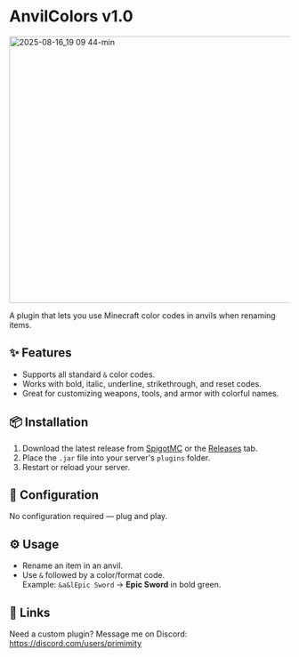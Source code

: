 # AnvilColors v1.0

<img width="854" height="480" alt="2025-08-16_19 09 44-min" src="https://github.com/user-attachments/assets/63ff09c5-8c91-41d9-afca-71f7ebb2bb82" />

A plugin that lets you use Minecraft color codes in anvils when renaming items.

## ✨ Features
- Supports all standard `&` color codes.
- Works with bold, italic, underline, strikethrough, and reset codes.
- Great for customizing weapons, tools, and armor with colorful names.

## 📦 Installation
1. Download the latest release from [SpigotMC](#) or the [Releases](../../releases) tab.
2. Place the `.jar` file into your server's `plugins` folder.
3. Restart or reload your server.

## 📂 Configuration
No configuration required — plug and play.

## ⚙️ Usage
- Rename an item in an anvil.
- Use `&` followed by a color/format code.  
  Example: `&a&lEpic Sword` → **Epic Sword** in bold green.

## 🔗 Links
Need a custom plugin? Message me on Discord:
https://discord.com/users/primimity

